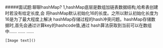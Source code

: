 #####面试题:聊聊hashMap?
    1,hashMap底层是数组加链表数据结构,哈希表创建时若没有给定长度,会
    将hashMap默认初始化16的长度。之所以默认初始化长度为16是为了最大程度上解决
    hashMap存储过程的hash冲突问题。hashMap存储数据时,首先会通过计算key的hashcode值,通过
    hash算法获取到当前可以在数组中......
    ......
    ......
    
    
    [Image text]()